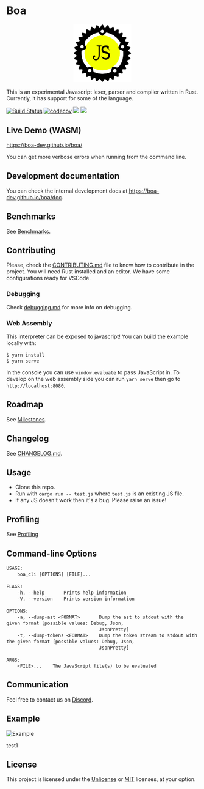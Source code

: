 # Boa

<p align="center">
    <img
      alt="logo"
      src="./assets/logo.svg"
      width="30%"
    />
</p>

This is an experimental Javascript lexer, parser and compiler written in Rust.
Currently, it has support for some of the language.

[![Build Status][build_badge]][build_link]
[![codecov](https://codecov.io/gh/boa-dev/boa/branch/master/graph/badge.svg)](https://codecov.io/gh/boa-dev/boa)
[![](http://meritbadge.herokuapp.com/boa)](https://crates.io/crates/boa)
[![](https://docs.rs/Boa/badge.svg)](https://docs.rs/Boa/)

[build_badge]: https://img.shields.io/endpoint.svg?url=https%3A%2F%2Factions-badge.atrox.dev%2Fboa-dev%2Fboa%2Fbadge&style=flat
[build_link]: https://actions-badge.atrox.dev/boa-dev/boa/goto

## Live Demo (WASM)

<https://boa-dev.github.io/boa/>

You can get more verbose errors when running from the command line.

## Development documentation

You can check the internal development docs at <https://boa-dev.github.io/boa/doc>.

## Benchmarks

See [Benchmarks](https://boa-dev.github.io/boa/dev/bench/).

## Contributing

Please, check the [CONTRIBUTING.md](CONTRIBUTING.md) file to know how to
contribute in the project. You will need Rust installed and an editor. We have
some configurations ready for VSCode.

### Debugging

Check [debugging.md](./docs/debugging.md) for more info on debugging.

### Web Assembly

This interpreter can be exposed to javascript!
You can build the example locally with:

```
$ yarn install
$ yarn serve
```

In the console you can use `window.evaluate` to pass JavaScript in.
To develop on the web assembly side you can run `yarn serve` then go to `http://localhost:8080`.

## Roadmap

See [Milestones](https://github.com/boa-dev/boa/milestones).

## Changelog

See [CHANGELOG.md](./CHANGELOG.md).

## Usage

- Clone this repo.
- Run with `cargo run -- test.js` where `test.js` is an existing JS file.
- If any JS doesn't work then it's a bug. Please raise an issue!

## Profiling

See [Profiling](./docs/profiling.md)

## Command-line Options

```
USAGE:
    boa_cli [OPTIONS] [FILE]...

FLAGS:
    -h, --help       Prints help information
    -V, --version    Prints version information

OPTIONS:
    -a, --dump-ast <FORMAT>       Dump the ast to stdout with the given format [possible values: Debug, Json,
                                  JsonPretty]
    -t, --dump-tokens <FORMAT>    Dump the token stream to stdout with the given format [possible values: Debug, Json,
                                  JsonPretty]

ARGS:
    <FILE>...    The JavaScript file(s) to be evaluated
```

## Communication

Feel free to contact us on [Discord](https://discord.gg/tUFFk9Y).

## Example

![Example](docs/img/latestDemo.gif)

test1

## License

This project is licensed under the [Unlicense](./LICENSE-UNLICENSE) or [MIT](./LICENSE-MIT) licenses, at your option.

